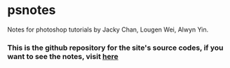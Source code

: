 # psnotes
Notes for photoshop tutorials by Jacky Chan, Lougen Wei, Alwyn Yin.
### This is the github repository for the site's **source codes**, if you want to see the notes, visit [here](https://alwynyin.github.io/psnotes/)
